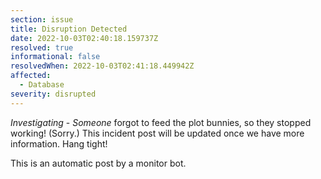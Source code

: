 ```yaml
---
section: issue
title: Disruption Detected
date: 2022-10-03T02:40:18.159737Z
resolved: true
informational: false
resolvedWhen: 2022-10-03T02:41:18.449942Z
affected:
  - Database
severity: disrupted
---
```

*Investigating* - _Someone_ forgot to feed the plot bunnies, so they stopped working! (Sorry.) This incident post will be updated once we have more information. Hang tight!

This is an automatic post by a monitor bot.
        